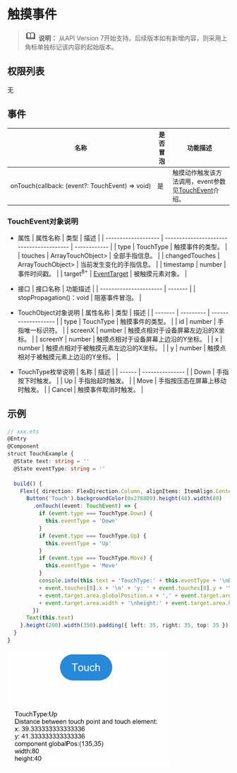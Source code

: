 # 触摸事件

> ![icon-note.gif](public_sys-resources/icon-note.gif) **说明：**
> 从API Version 7开始支持。后续版本如有新增内容，则采用上角标单独标记该内容的起始版本。


## 权限列表

无


## 事件

| 名称                                       | 是否冒泡 | 功能描述                                     |
| ---------------------------------------- | ---- | ---------------------------------------- |
| onTouch(callback:&nbsp;(event?:&nbsp;TouchEvent)&nbsp;=&gt;&nbsp;void) | 是    | 触摸动作触发该方法调用，event参数见[TouchEvent](#touchevent对象说明)介绍。 |


### TouchEvent对象说明

- 属性
  | 属性名称                | 类型                                       | 描述           |
  | ------------------- | ---------------------------------------- | ------------ |
  | type                | TouchType                                | 触摸事件的类型。     |
  | touches             | ArrayTouchObject&gt;                     | 全部手指信息。      |
  | changedTouches      | ArrayTouchObject&gt;                     | 当前发生变化的手指信息。 |
  | timestamp           | number                                   | 事件时间戳。       |
  | target<sup>8+</sup> | [EventTarget](ts-universal-events-click.md) | 被触摸元素对象。     |


- 接口
  | 接口名称                   | 功能描述    |
  | ---------------------- | ------- |
  | stopPropagation()：void | 阻塞事件冒泡。 |


- TouchObject对象说明
  | 属性名称    | 类型        | 描述                  |
  | ------- | --------- | ------------------- |
  | type    | TouchType | 触摸事件的类型。            |
  | id      | number    | 手指唯一标识符。            |
  | screenX | number    | 触摸点相对于设备屏幕左边沿的X坐标。  |
  | screenY | number    | 触摸点相对于设备屏幕上边沿的Y坐标。  |
  | x       | number    | 触摸点相对于被触摸元素左边沿的X坐标。 |
  | y       | number    | 触摸点相对于被触摸元素上边沿的Y坐标。 |


- TouchType枚举说明
  | 名称     | 描述              |
  | ------ | --------------- |
  | Down   | 手指按下时触发。        |
  | Up     | 手指抬起时触发。        |
  | Move   | 手指按压态在屏幕上移动时触发。 |
  | Cancel | 触摸事件取消时触发。      |


## 示例

```ts
// xxx.ets
@Entry
@Component
struct TouchExample {
  @State text: string = ''
  @State eventType: string = ''

  build() {
    Flex({ direction: FlexDirection.Column, alignItems: ItemAlign.Center, justifyContent: FlexAlign.SpaceBetween }) {
      Button('Touch').backgroundColor(0x2788D9).height(40).width(80)
        .onTouch((event: TouchEvent) => {
          if (event.type === TouchType.Down) {
            this.eventType = 'Down'
          }
          if (event.type === TouchType.Up) {
            this.eventType = 'Up'
          }
          if (event.type === TouchType.Move) {
            this.eventType = 'Move'
          }
          console.info(this.text = 'TouchType:' + this.eventType + '\nDistance between touch point and touch element:\nx: '
          + event.touches[0].x + '\n' + 'y: ' + event.touches[0].y + '\ncomponent globalPos:('
          + event.target.area.globalPosition.x + ',' + event.target.area.globalPosition.y + ')\nwidth:'
          + event.target.area.width + '\nheight:' + event.target.area.height)
        })
      Text(this.text)
    }.height(200).width(350).padding({ left: 35, right: 35, top: 35 })
  }
}
```

![zh-cn_image_0000001209874754](figures/zh-cn_image_0000001209874754.gif)
